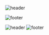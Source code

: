 <!--
**guswo4324/guswo4324** is a ✨ _special_ ✨ repository because its `README.md` (this file) appears on your GitHub profile.

Here are some ideas to get you started:

- 🔭 I’m currently working on ...
- 🌱 I’m currently learning ...
- 👯 I’m looking to collaborate on ...
- 🤔 I’m looking for help with ...
- 💬 Ask me about ...
- 📫 How to reach me: ...
- 😄 Pronouns: ...
- ⚡ Fun fact: ...
-->
<!--
00FA9A : MEDIUMSPRINGGREEN
7FFFD4 : AQUAMARINE
E0FFFF : LIGHTCYAN
90EE90 : LIGTHGREEN
00FF00 : LIME
87CEEB : SKYBLUE
-->

<!--![header](https://capsule-render.vercel.app/api?type=waving&color=gradient&height=200&section=header&text=🌱&fontSize=40) -->

![header](https://capsule-render.vercel.app/api?type=waving&color=87CEEB&text=%20🌱%20%20&height=200&fontSize=40&fontColor=ffffff)

<!--
<a href="https://github.com/guswo4324"><img align="left" style="height:170px" src="https://github-readme-stats.vercel.app/api?username=guswo4324&show_icons=true&include_all_commits=true&theme=nord&hide_border=true" alt="guswo's github stats" /></a>

<a href="https://github.com/guswo4324"><img align="center" style="height:170px" src="https://github-readme-stats.vercel.app/api/top-langs/?username=guswo4324&layout=compact&theme=nord&hide_border=true" /></a> 
-->

<!--
<div style="display: flex; justify-content: center; align-items: center; gap: 10px; flex-wrap: nowrap;">
  <a href="https://github.com/guswo4324">
    <img style="height:180px; width: 48%;" src="https://github-readme-stats.vercel.app/api?username=guswo4324&show_icons=true&include_all_commits=true&hide_border=true&bg_color=30,7F7FD5,86A8E7,91eae4&title_color=fff&text_color=fff" alt="guswo4324's github stats" />
  </a>
  <a href="https://github.com/guswo4324">
    <img style="height:180px; width: 48%;" src="https://github-readme-stats.vercel.app/api/top-langs/?username=guswo4324&layout=compact&hide_border=true&bg_color=30,91eae4,86A8E7&title_color=fff&text_color=fff" />
  </a>

  <a href="https://solved.ac/guswo4324/"><img style="height:180px; width: 48%;" src="http://mazassumnida.wtf/api/v2/generate_badge?boj=guswo4324"  /></a>
</div>
-->

![footer](https://capsule-render.vercel.app/api?section=footer&type=waving&color=87CEEB)


![header](https://capsule-render.vercel.app/api?type=waving&color=87CEEB&text=%20🌱%20%20&height=150&fontSize=40&fontColor=ffffff)
![footer](https://capsule-render.vercel.app/api?section=footer&type=waving&color=87CEEB&height=50)

